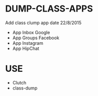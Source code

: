 # DUMP-CLASS-APPS
Add class clump app date 22/8/2015
- App Inbox Google
- App Groups Facebook
- App Instagram
- App HipChat

# USE
- Clutch
- class-dump
